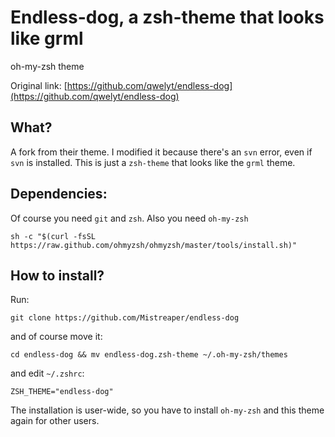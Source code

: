 # Endless-dog, a zsh-theme that looks like grml
oh-my-zsh theme

Original link: [https://github.com/qwelyt/endless-dog](https://github.com/qwelyt/endless-dog)

## What?
A fork from their theme. I modified it because there's an `svn` error, even if `svn` is installed. This is just a `zsh-theme` that looks like the `grml` theme.

## Dependencies:
Of course you need `git` and `zsh`. Also you need `oh-my-zsh`

```
sh -c "$(curl -fsSL https://raw.github.com/ohmyzsh/ohmyzsh/master/tools/install.sh)"
```

## How to install?

Run:
```
git clone https://github.com/Mistreaper/endless-dog
```
and of course move it:
```
cd endless-dog && mv endless-dog.zsh-theme ~/.oh-my-zsh/themes
```
and edit `~/.zshrc`:
```
ZSH_THEME="endless-dog"
```
The installation is user-wide, so you have to install `oh-my-zsh` and this theme again for other users. 

